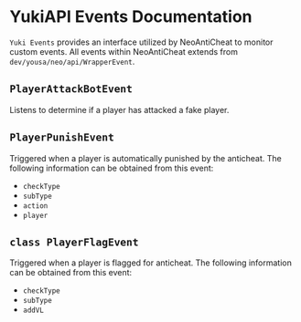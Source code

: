 # YukiAPI Events Documentation

`Yuki Events` provides an interface utilized by NeoAntiCheat to monitor custom events. All events within NeoAntiCheat extends from `dev/yousa/neo/api/WrapperEvent`.

## `PlayerAttackBotEvent`

Listens to determine if a player has attacked a fake player.

## `PlayerPunishEvent`

Triggered when a player is automatically punished by the anticheat. The following information can be obtained from this event:
- `checkType`
- `subType`
- `action`
- `player`

## `class PlayerFlagEvent`

Triggered when a player is flagged for anticheat. The following information can be obtained from this event:
- `checkType`
- `subType`
- `addVL`
